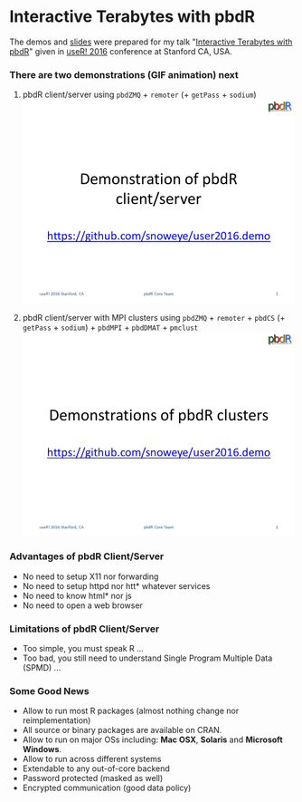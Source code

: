 # Interactive Terabytes with pbdR

The demos and [slides](https://github.com/snoweye/user2016.demo/blob/master/user2016_pbdr_wcc.pptx?raw=true) were prepared for my talk
"[Interactive Terabytes with pbdR](http://schedule.user2016.org/event/7BRX/interactive-terabytes-with-pbdr)"
given in [useR! 2016](http://user2016.org/) conference at Stanford CA, USA.


### There are two demonstrations (GIF animation) next

1. pbdR client/server using `pbdZMQ` + `remoter` (+ `getPass` + `sodium`)
![demo_pbdr_cs_01](./pics/demo_pbdr_cs_01.gif)


2. pbdR client/server with MPI clusters using `pbdZMQ` + `remoter` + `pbdCS` (+ `getPass` + `sodium`) + `pbdMPI` + `pbdDMAT` + `pmclust`
![demo_pbdr_cs_01](./pics/demo_pbdr_cs_02.gif)


### Advantages of pbdR Client/Server
- No need to setup X11 nor forwarding
- No need to setup httpd nor htt\* whatever services
- No need to know html\* nor js
- No need to open a web browser

### Limitations of pbdR Client/Server
- Too simple, you must speak R ...
- Too bad, you still need to understand Single Program Multiple Data (SPMD) ...

### Some Good News
- Allow to run most R packages (almost nothing change nor reimplementation)
- All source or binary packages are available on CRAN.
- Allow to run on major OSs including: **Mac OSX**, **Solaris** and **Microsoft Windows**.
- Allow to run across different systems
- Extendable to any out-of-core backend
- Password protected (masked as well)
- Encrypted communication (good data policy)

